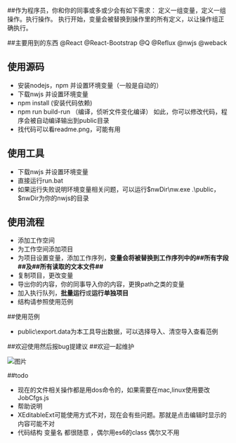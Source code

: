 ##作为程序员，你和你的同事或多或少会有如下需求：
定义一组变量，定义一组操作。执行操作。
执行开始，变量会被替换到操作里的所有定义，以让操作组正确执行。


##主要用到的东西
@React @React-Bootstrap @Q @Reflux @nwjs @weback


## 使用源码
+ 安装nodejs，npm 并设置环境变量（一般是自动的）
+ 下载nwjs 并设置环境变量
+ npm install (安装代码依赖)
+ npm run build-run （编译，侦听文件变化编译）
如此，你可以修改代码，程序会被自动编译输出到public目录
+ 找代码可以看readme.png，可能有用

## 使用工具
+ 下载nwjs 并设置环境变量
+ 直接运行run.bat
+ 如果运行失败说明环境变量相关问题，可以运行$nwDir\nw.exe .\public，$nwDir为你的nwjs的目录

## 使用流程
+ 添加工作空间
+ 为工作空间添加项目
+ 为项目设置变量，添加工作序列，<b>变量会将被替换到工作序列中的##所有字段##及##所有读取的文本文件##</b>
+ 复制项目，更改变量
+ 导出你的内容，你的同事导入你的内容，更换path之类的变量
+ 加入执行队列，<b>批量运行</b>或<b>运行单独项目</b>
+ 结构请参照使用范例


##使用范例
+ public\export.data为本工具导出数据，可以选择导入、清空导入查看范例


##欢迎使用然后报bug提建议
##欢迎一起维护

![图片](https://github.com/Daley/BatWorker/blob/master/readme.png)

##todo
+ 现在的文件相关操作都是用dos命令的，如果需要在mac,linux使用要改JobCfgs.js
+ 帮助说明
+ XEditableExt可能使用方式不对，现在会有些问题。那就是点击编辑时显示的内容可能不对
+ 代码结构 变量名 都很随意  ，偶尔用es6的class 偶尔又不用
